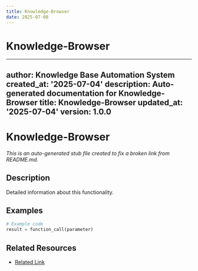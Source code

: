 ```yaml
---
title: Knowledge-Browser
date: 2025-07-08
---
```


# Knowledge-Browser

---
author: Knowledge Base Automation System
created_at: '2025-07-04'
description: Auto-generated documentation for Knowledge-Browser
title: Knowledge-Browser
updated_at: '2025-07-04'
version: 1.0.0
---

# Knowledge-Browser

*This is an auto-generated stub file created to fix a broken link from README.md.*

## Description

Detailed information about this functionality.

## Examples

```python
# Example code
result = function_call(parameter)
```

## Related Resources

- [Related Link](./related_resource.md)
